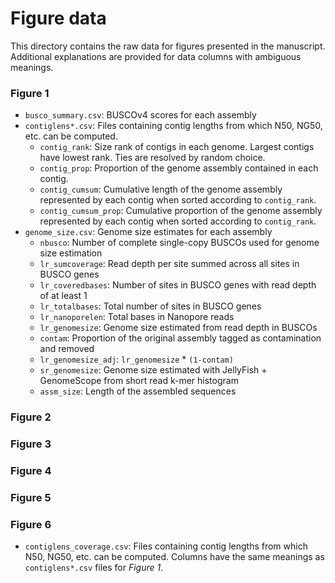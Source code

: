 # Figure data
This directory contains the raw data for figures presented in the manuscript. Additional explanations are provided for data columns with ambiguous meanings.

### Figure 1
* `busco_summary.csv`: BUSCOv4 scores for each assembly
* `contiglens*.csv`: Files containing contig lengths from which N50, NG50, etc. can be computed. 
    + `contig_rank`: Size rank of contigs in each genome. Largest contigs have lowest rank. Ties are resolved by random choice.
    + `contig_prop`: Proportion of the genome assembly contained in each contig.
    + `contig_cumsum`: Cumulative length of the genome assembly represented by each contig when sorted according to `contig_rank`.
    + `contig_cumsum_prop`: Cumulative proportion of the genome assembly represented by each contig when sorted according to `contig_rank`.
* `genome_size.csv`: Genome size estimates for each assembly
    + `nbusco`: Number of complete single-copy BUSCOs used for genome size estimation
    + `lr_sumcoverage`: Read depth per site summed across all sites in BUSCO genes
    + `lr_coveredbases`: Number of sites in BUSCO genes with read depth of at least 1
    + `lr_totalbases`: Total number of sites in BUSCO genes
    + `lr_nanoporelen`: Total bases in Nanopore reads
    + `lr_genomesize`: Genome size estimated from read depth in BUSCOs
    + `contam`: Proportion of the original assembly tagged as contamination and removed
    + `lr_genomesize_adj`: `lr_genomesize` \* `(1-contam)`
    + `sr_genomesize`: Genome size estimated with JellyFish + GenomeScope from short read k-mer histogram
    + `assm_size`: Length of the assembled sequences

### Figure 2

### Figure 3

### Figure 4

### Figure 5

### Figure 6
* `contiglens_coverage.csv`: Files containing contig lengths from which N50, NG50, etc. can be computed. Columns have the same meanings as `contiglens*.csv` files for *Figure 1*.